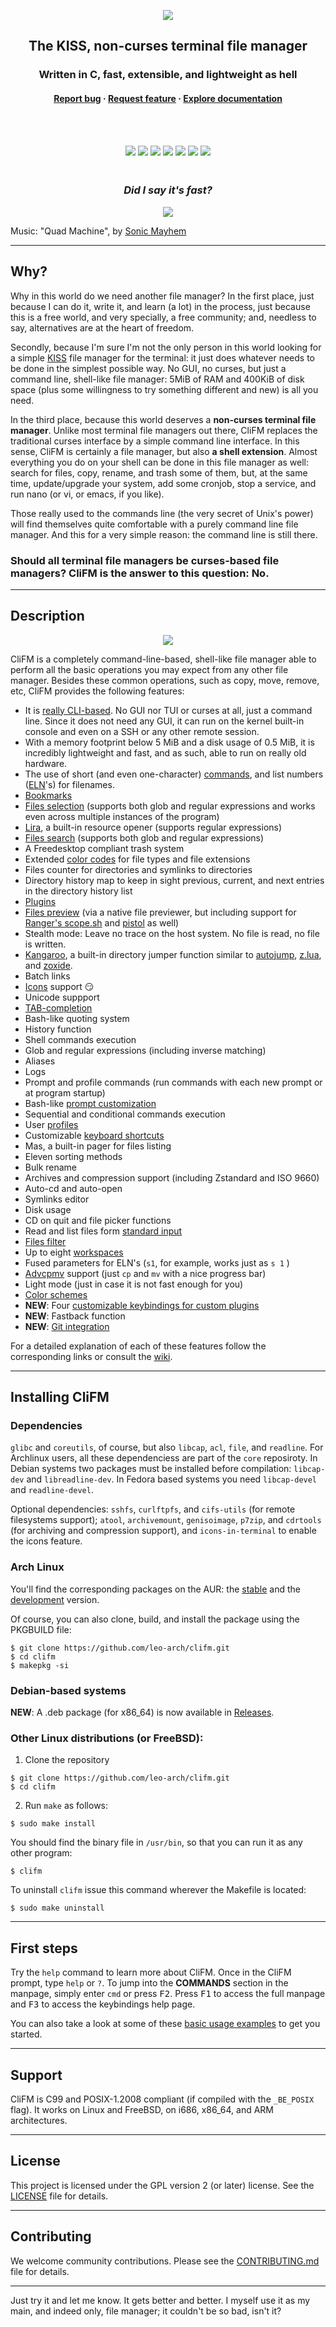 <p align="center"><img src="images/clifm_300.png"></p>
<h2 align="center">The KISS, non-curses terminal file manager</h2>
<h3 align="center">Written in C, fast, extensible, and lightweight as hell</h3>
<h4 align="center"><a
href="https://github.com/leo-arch/clifm/blob/master/.github/ISSUE_TEMPLATE/bug_report.md">Report bug</a> &#xb7 <a
href="https://github.com/leo-arch/clifm/blob/master/.github/ISSUE_TEMPLATE/feature_request.md">Request feature</a> &#xb7 <a
href="https://github.com/leo-arch/clifm/wiki">Explore documentation</a></h4>

<br />
<br />

<p align="center">
<a href="https://aur.archlinux.org/packages/clifm/"><img src="https://img.shields.io/aur/version/clifm?color=1793d1&label=clifm&logo=arch-linux&style=for-the-badge"/></a>
<a href="https://aur.archlinux.org/packages/clifm/"><img src="https://img.shields.io/aur/version/clifm-git?color=1793d1&label=clifm-git&logo=arch-linux&style=for-the-badge"/></a>
<a href="https://aur.archlinux.org/packages/clifm/"><img src="https://img.shields.io/aur/version/clifm-colors-git?color=1793d1&label=clifm-colors-git&logo=arch-linux&style=for-the-badge"/></a>
<a href="https://en.wikipedia.org/wiki/Privacy-invasive_software"><img src="https://img.shields.io/badge/privacy-ok-green?style=for-the-badge"/></a>
<a href="https://github.com/leo-arch/clifm/blob/master/LICENSE"><img src="https://img.shields.io/github/license/leo-arch/clifm?color=red&style=for-the-badge"/></a>
<a href="https://gitter.im/leo-arch/clifm"><img src="https://img.shields.io/gitter/room/leo-arch/clifm?style=for-the-badge"/></a>
<a><img src="https://img.shields.io/github/last-commit/leo-arch/clifm/master?color=blue&style=for-the-badge"/></a>
</p>

<h3 align="center"><br><i>Did I say it's fast?</i></h3>
<p align="center"><a href="https://mega.nz/embed/J8hEkCZZ#fGp0JtcDvFIWKmTc4cOp0iMrWRlbqs99THg8F7EmQWI"><img src="images/vid_thumb.png"></a></p>

Music: "Quad Machine", by [Sonic Mayhem](https://en.wikipedia.org/wiki/Sascha_Dikiciyan)

---

## Why?

Why in this world do we need another file manager? In the first place, just because I can do it, write it, and learn (a lot) in the process, just because this is a free world, and very specially, a free community; and, needless to say, alternatives are at the heart of freedom.

Secondly, because I'm sure I'm not the only person in this world looking for a simple [KISS](https://en.wikipedia.org/wiki/KISS_principle) file manager for the terminal: it just does whatever needs to be done in the simplest possible way. No GUI, no curses, but just a command line, shell-like file manager: 5MiB of RAM and 400KiB of disk space (plus some willingness to try something different and new) is all you need.

In the third place, because this world deserves a **non-curses terminal file manager**. Unlike most terminal file managers out there, CliFM replaces the traditional curses interface by a simple command line interface. In this sense, CliFM is certainly a file manager, but also **a shell extension**. Almost everything you do on your shell can be done in this file manager as well: search for files, copy, rename, and trash some of them, but, at the same time, update/upgrade your system, add some cronjob, stop a service, and run nano (or vi, or emacs, if you like).

Those really used to the commands line (the very secret of Unix's power) will find themselves quite comfortable with a purely command line file manager. And this for a very simple reason: the command line is still there.

### Should all terminal file managers be curses-based file managers? CliFM is the answer to this question: No.

---

## Description

<p align="center"><img src="images/icons_rounded.png"></p>

CliFM is a completely command-line-based, shell-like file manager able to perform all the basic operations you may expect from any other file manager. Besides these common operations, such as copy, move, remove, etc, CliFM provides the following features:

* It is [really CLI-based](https://github.com/leo-arch/clifm/wiki/Introduction#main-design-and-goals). No GUI nor TUI or curses at all, just a command line. Since it does not need any GUI, it can run on the kernel built-in console and even on a SSH or any other remote session.
* With a memory footprint below 5 MiB and a disk usage of 0.5 MiB, it is incredibly lightweight and fast, and as such, able to run on really old hardware.
* The use of short (and even one-character) [commands](https://github.com/leo-arch/clifm/wiki/Introduction#commands-short-summary), and list numbers ([ELN](https://github.com/leo-arch/clifm/wiki/Common-Operations)'s) for filenames. 
* [Bookmarks](https://github.com/leo-arch/clifm/wiki/Common-Operations#bookmarks)
* [Files selection](https://github.com/leo-arch/clifm/wiki/Common-Operations#selection) (supports both glob and regular expressions and works even across multiple instances of the program)
* [Lira](https://github.com/leo-arch/clifm/wiki/Specifics#resource-opener), a built-in resource opener (supports regular expressions)
* [Files search](https://github.com/leo-arch/clifm/wiki/Common-Operations#searching) (supports both glob and regular expressions)
* A Freedesktop compliant trash system
* Extended [color codes](https://github.com/leo-arch/clifm/wiki/Customization#colors) for file types and file extensions
* Files counter for directories and symlinks to directories
* Directory history map to keep in sight previous, current, and next entries in the directory history list
* [Plugins](https://github.com/leo-arch/clifm/wiki/Advanced#plugins)
* [Files preview](https://github.com/leo-arch/clifm/wiki/Advanced#files-preview) (via a native file previewer, but including support for [Ranger's scope.sh](https://github.com/ranger/ranger/blob/master/ranger/data/scope.sh) and [pistol](https://github.com/doronbehar/pistol) as well)
* Stealth mode: Leave no trace on the host system. No file is read, no file is written.
* [Kangaroo](https://github.com/leo-arch/clifm/wiki/Specifics#kangaroo-frecency-algorithm), a built-in directory jumper function similar to [autojump](https://github.com/wting/autojump), [z.lua](https://github.com/skywind3000/z.lua), and [zoxide](https://github.com/ajeetdsouza/zoxide).
* Batch links
* [Icons](https://github.com/leo-arch/clifm/wiki/Advanced#icons-smirk) support :smirk:
* Unicode suppport
* [TAB-completion](https://github.com/leo-arch/clifm/wiki/Specifics#expansions-and-completions)
* Bash-like quoting system
* History function
* Shell commands execution
* Glob and regular expressions (including inverse matching)
* Aliases
* Logs
* Prompt and profile commands (run commands with each new prompt or at program startup)
* Bash-like [prompt customization](https://github.com/leo-arch/clifm/wiki/Customization#the-prompt)
* Sequential and conditional commands execution 
* User [profiles](https://github.com/leo-arch/clifm/wiki/Specifics#profiles)
* Customizable [keyboard shortcuts](https://github.com/leo-arch/clifm/wiki/Customization#keybindings)
* Mas, a built-in pager for files listing
* Eleven sorting methods
* Bulk rename
* Archives and compression support (including Zstandard and ISO 9660)
* Auto-cd and auto-open
* Symlinks editor
* Disk usage
* CD on quit and file picker functions
* Read and list files form [standard input](https://github.com/leo-arch/clifm/wiki/Advanced#standard-input)
* [Files filter](https://github.com/leo-arch/clifm/wiki/Advanced#file-filters)
* Up to eight [workspaces](https://github.com/leo-arch/clifm/wiki/Specifics#workspaces)
* Fused parameters for ELN's (`s1`, for example, works just as `s 1` )
* [Advcpmv](https://github.com/jarun/advcpmv) support (just `cp` and `mv` with a nice progress bar)
* Light mode (just in case it is not fast enough for you)
* [Color schemes](https://github.com/leo-arch/clifm/wiki/Customization#colors)
* **NEW**: Four [customizable keybindings for custom plugins](https://github.com/leo-arch/clifm/wiki/Customization#keybindings)
* **NEW**: Fastback function
* **NEW**: [Git integration](https://github.com/leo-arch/clifm/wiki/Advanced#git-integration)

For a detailed explanation of each of these features follow the corresponding links or consult the [wiki](https://github.com/leo-arch/clifm/wiki).

---

## Installing CliFM

### Dependencies

`glibc` and `coreutils`, of course, but also `libcap`, `acl`, `file`, and `readline`. For Archlinux users, all these dependenciess are part of the `core` reposiroty. In Debian systems two packages must be installed before compilation: `libcap-dev` and `libreadline-dev`. In Fedora based systems you need `libcap-devel` and `readline-devel`.

Optional dependencies: `sshfs`, `curlftpfs`, and `cifs-utils` (for remote filesystems support); `atool`, `archivemount`, `genisoimage`, `p7zip`, and `cdrtools` (for archiving and compression support), and `icons-in-terminal` to enable the icons feature.

### Arch Linux

You'll find the corresponding packages on the AUR: the [stable](https://aur.archlinux.org/packages/clifm) and the [development](https://aur.archlinux.org/packages/clifm-git) version. 

Of course, you can also clone, build, and install the package using the PKGBUILD file:

```
$ git clone https://github.com/leo-arch/clifm.git
$ cd clifm
$ makepkg -si
```

### Debian-based systems
**NEW**: A .deb package (for x86_64) is now available in [Releases](https://github.com/leo-arch/clifm/releases).

### Other Linux distributions (or FreeBSD):

1. Clone the repository

```
$ git clone https://github.com/leo-arch/clifm.git
$ cd clifm
```

2. Run `make` as follows:

```
$ sudo make install
```

You should find the binary file in `/usr/bin`, so that you can run it as any other program:

	$ clifm

To uninstall `clifm` issue this command wherever the Makefile is located:

	$ sudo make uninstall

---

## First steps

Try the `help` command to learn more about CliFM. Once in the CliFM prompt, type `help` or `?`. To jump into the **COMMANDS** section in the manpage, simply enter `cmd` or press <kbd>F2</kbd>. Press <kbd>F1</kbd> to access the full manpage and <kbd>F3</kbd> to access the keybindings help page.

You can also take a look at some of these [basic usage examples](https://github.com/leo-arch/clifm/wiki/Common-Operations#basic-usage-examples) to get you started.

---

## Support

CliFM is C99 and POSIX-1.2008 compliant (if compiled with the `_BE_POSIX` flag). It works on Linux and FreeBSD, on i686, x86_64, and ARM architectures.

---

## License
This project is licensed under the GPL version 2 (or later) license. See the [LICENSE](https://github.com/leo-arch/clifm/blob/master/LICENSE) file for details.

---

## Contributing
We welcome community contributions. Please see the [CONTRIBUTING.md](https://github.com/leo-arch/clifm/blob/master/CONTRIBUTING.md) file for details.

---

Just try it and let me know. It gets better and better. I myself use it as my main, and indeed only, file manager; it couldn't be so bad, isn't it?
